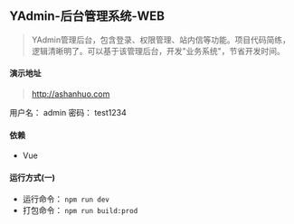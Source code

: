 ## YAdmin-后台管理系统-WEB
> YAdmin管理后台，包含登录、权限管理、站内信等功能。项目代码简练，逻辑清晰明了。可以基于该管理后台，开发"业务系统"，节省开发时间。
#### 演示地址
> http://ashanhuo.com

用户名： admin  密码： test1234 

#### 依赖
- Vue
#### 运行方式(一)
- 运行命令： `npm run dev`
- 打包命令： `npm run build:prod`
